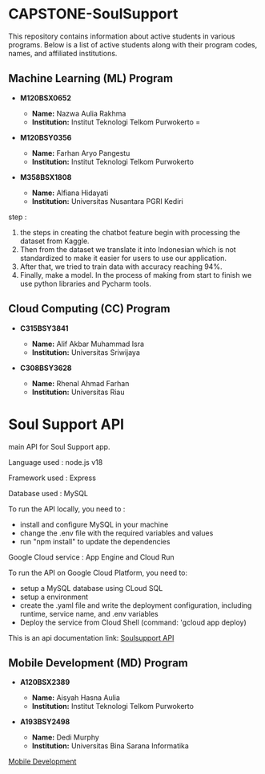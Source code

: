# CAPSTONE-SoulSupport

This repository contains information about active students in various programs. Below is a list of active students along with their program codes, names, and affiliated institutions.

## Machine Learning (ML) Program

- **M120BSX0652**
  - **Name:** Nazwa Aulia Rakhma
  - **Institution:** Institut Teknologi Telkom Purwokerto
=
- **M120BSY0356**
  - **Name:** Farhan Aryo Pangestu
  - **Institution:** Institut Teknologi Telkom Purwokerto
  

- **M358BSX1808**
  - **Name:** Alfiana Hidayati
  - **Institution:** Universitas Nusantara PGRI Kediri
 

step :
1. the steps in creating the chatbot feature begin with processing the dataset from Kaggle. 
2. Then from the dataset we translate it into Indonesian which is not standardized to make it easier for users to use our application.
3. After that, we tried to train data with accuracy reaching 94%.
4. Finally, make a model. In the process of making from start to finish we use python libraries and Pycharm tools.


## Cloud Computing (CC) Program

- **C315BSY3841**
  - **Name:** Alif Akbar Muhammad Isra
  - **Institution:** Universitas Sriwijaya


- **C308BSY3628**
  - **Name:** Rhenal Ahmad Farhan
  - **Institution:** Universitas Riau
 
# Soul Support API
main API for Soul Support app.

Language used : node.js v18

Framework used : Express

Database used : MySQL

To run the API locally, you need to : 

* install and configure MySQL in your machine
* change the .env file with the required variables and values
* run "npm install" to update the dependencies

Google Cloud service : App Engine and Cloud Run

To run the API on Google Cloud Platform, you need to:

* setup a MySQL database using CLoud SQL
* setup a environment
* create the .yaml file and write the deployment configuration, including runtime, service name, and .env variables
* Deploy the service from Cloud Shell (command: 'gcloud app deploy)

This is an api documentation link: [Soulsupport API](https://www.postman.com/raenal13/workspace/deployed/collection/31929755-89526668-ab38-4c31-b8d9-b478a8997166)


## Mobile Development (MD) Program

- **A120BSX2389**
  - **Name:** Aisyah Hasna Aulia
  - **Institution:** Institut Teknologi Telkom Purwokerto
  

- **A193BSY2498**
  - **Name:** Dedi Murphy
  - **Institution:** Universitas Bina Sarana Informatika
  

[Mobile Development](https://github.com/asyhasnaa/SoulSupport)
